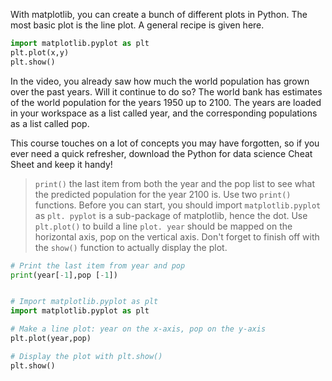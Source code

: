 With matplotlib, you can create a bunch of different plots in Python. The most basic plot is the line plot. A general recipe is given here.

```py
import matplotlib.pyplot as plt
plt.plot(x,y)
plt.show()
```

In the video, you already saw how much the world population has grown over the past years. Will it continue to do so? The world bank has estimates of the world population for the years 1950 up to 2100. The years are loaded in your workspace as a list called year, and the corresponding populations as a list called pop.

This course touches on a lot of concepts you may have forgotten, so if you ever need a quick refresher, download the Python for data science Cheat Sheet and keep it handy!

> `print()` the last item from both the year and the pop list to see what the predicted population for the year 2100 is. Use two `print()` functions.
Before you can start, you should import `matplotlib.pyplot` as `plt. pyplot` is a sub-package of matplotlib, hence the dot.
Use `plt.plot()` to build a line `plot. year` should be mapped on the horizontal axis, pop on the vertical axis. Don't forget to finish off with the `show()` function to actually display the plot.

```py
# Print the last item from year and pop
print(year[-1],pop [-1])


# Import matplotlib.pyplot as plt
import matplotlib.pyplot as plt

# Make a line plot: year on the x-axis, pop on the y-axis
plt.plot(year,pop)

# Display the plot with plt.show()
plt.show()
```
